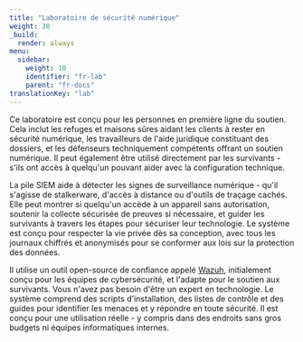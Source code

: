 ```yaml
---
title: "Laboratoire de sécurité numérique"
weight: 30
_build:
  render: always
menu:
  sidebar:
    weight: 10
    identifier: "fr-lab"
    parent: "fr-docs"
translationKey: "lab"
---
```


Ce laboratoire est conçu pour les personnes en première ligne du soutien. Cela inclut les refuges et maisons sûres aidant les clients à rester en sécurité numérique, les travailleurs de l'aide juridique constituant des dossiers, et les défenseurs techniquement compétents offrant un soutien numérique. Il peut également être utilisé directement par les survivants - s'ils ont accès à quelqu'un pouvant aider avec la configuration technique.

La pile SIEM aide à détecter les signes de surveillance numérique - qu'il s'agisse de stalkerware, d'accès à distance ou d'outils de traçage cachés. Elle peut montrer si quelqu'un accède à un appareil sans autorisation, soutenir la collecte sécurisée de preuves si nécessaire, et guider les survivants à travers les étapes pour sécuriser leur technologie. Le système est conçu pour respecter la vie privée dès sa conception, avec tous les journaux chiffrés et anonymisés pour se conformer aux lois sur la protection des données.

Il utilise un outil open-source de confiance appelé [Wazuh](https://wazuh.com/), initialement conçu pour les équipes de cybersécurité, et l'adapte pour le soutien aux survivants. Vous n'avez pas besoin d'être un expert en technologie. Le système comprend des scripts d'installation, des listes de contrôle et des guides pour identifier les menaces et y répondre en toute sécurité. Il est conçu pour une utilisation réelle - y compris dans des endroits sans gros budgets ni équipes informatiques internes.

